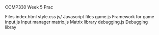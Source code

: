 COMP330 Week 5 Prac

Files
    index.html
    style.css
    js/                 Javascript files
        game.js         Framework for game
        input.js        Input manager
        matrix.js       Matrix library
        debugging.js    Debugging libray